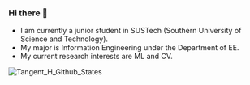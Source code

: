 ### Hi there 👋

<!--
**Tangent-H/Tangent-H** is a ✨ _special_ ✨ repository because its `README.md` (this file) appears on your GitHub profile.

Here are some ideas to get you started:

- 🔭 I’m currently working on ...
- 🌱 I’m currently learning ...
- 👯 I’m looking to collaborate on ...
- 🤔 I’m looking for help with ...
- 💬 Ask me about ...
- 📫 How to reach me: ...
- 😄 Pronouns: ...
- ⚡ Fun fact: ...
-->
- I am currently a junior student in SUSTech (Southern University of Science and Technology).
- My major is Information Engineering under the Department of EE.
- My current research interests are ML and CV.

![Tangent_H_Github_States](https://github-readme-stats-rosy-kappa.vercel.app/api?username=Tangent-H&count_private=true)

